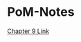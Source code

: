# PoM-Notes

[Chapter 9 Link](https://github.com/hunterz-killer/PoM-Notes/blob/Main/Chapter_9.ipynb)
